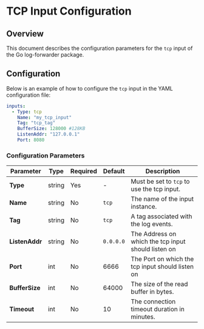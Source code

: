# TCP Input Configuration

## Overview

This document describes the configuration parameters for the `tcp` input of the Go log-forwarder package.

## Configuration

Below is an example of how to configure the `tcp` input in the YAML configuration file:

```yaml
inputs:
  - Type: tcp
    Name: "my_tcp_input"
    Tag: "tcp_tag"
    BufferSize: 128000 #128KB
    ListenAddr: "127.0.0.1"
    Port: 8080
```

### Configuration Parameters

| Parameter          | Type     | Required | Default | Description |
|-------------------|---------|----------|---------|-------------|
| **Type**         | string  | Yes      | -       | Must be set to `tcp` to use the tcp input. |
| **Name**         | string  | No       | `tcp`  | The name of the input instance. |
| **Tag**          | string  | No       | `tcp`  | A tag associated with the log events. |
| **ListenAddr**   | string  | No       | `0.0.0.0` | The Address on which the tcp input should listen on |
| **Port**         | int     | No       | 6666 | The Port on which the tcp input should listen on |
| **BufferSize**   | int     | No       | 64000 | The size of the read buffer in bytes. |
| **Timeout**      | int     | No       | 10 | The connection timeout duration in minutes. |